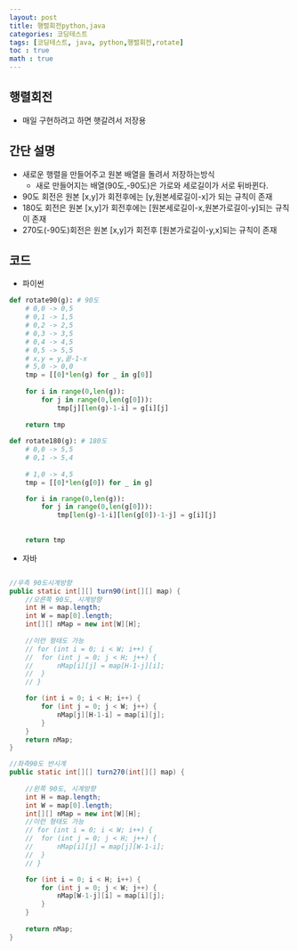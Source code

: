```yaml
---
layout: post
title: 행렬회전python,java
categories: 코딩테스트
tags: [코딩테스트, java, python,행렬회전,rotate]
toc : true
math : true
---
```


## 행렬회전
- 매일 구현하려고 하면 햇갈려서 저장용

## 간단 설명
- 새로운 행렬을 만들어주고 원본 배열을 돌려서 저장하는방식
  - 새로 만들어지는 배열(90도,-90도)은 가로와 세로길이가 서로 뒤바뀐다.
- 90도 회전은 원본 [x,y]가 회전후에는 [y,원본세로길이-x]가 되는 규칙이 존재
- 180도 회전은 원본 [x,y]가 회전후에는 [원본세로길이-x,원본가로길이-y]되는 규칙이 존재
- 270도(-90도)회전은 원본 [x,y]가 회전후 [원본가로길이-y,x]되는 규칙이 존재

## 코드
- 파이썬

```python
def rotate90(g): # 90도
    # 0,0 -> 0,5
    # 0,1 -> 1,5
    # 0,2 -> 2,5
    # 0,3 -> 3,5
    # 0,4 -> 4,5
    # 0,5 -> 5,5
    # x,y = y,끝-1-x
    # 5,0 -> 0,0
    tmp = [[0]*len(g) for _ in g[0]]
    
    for i in range(0,len(g)):
        for j in range(0,len(g[0])):
            tmp[j][len(g)-1-i] = g[i][j]
            
    return tmp
    
def rotate180(g): # 180도
    # 0,0 -> 5,5
    # 0,1 -> 5,4
    
    # 1,0 -> 4,5
    tmp = [[0]*len(g[0]) for _ in g]

    for i in range(0,len(g)):
        for j in range(0,len(g[0])):
            tmp[len(g)-1-i][len(g[0])-1-j] = g[i][j]
    
    
    return tmp


```

- 자바 
```java

//우측 90도시계방향
public static int[][] turn90(int[][] map) {
    //오른쪽 90도, 시계방향
    int H = map.length;
    int W = map[0].length;
    int[][] nMap = new int[W][H];
    
    //이런 형태도 가능
    // for (int i = 0; i < W; i++) {
    // 	for (int j = 0; j < H; j++) {
    // 		nMap[i][j] = map[H-1-j][i];
    // 	}
    // }

    for (int i = 0; i < H; i++) {
        for (int j = 0; j < W; j++) {
            nMap[j][H-1-i] = map[i][j];
        }
    }
    return nMap;
}

//좌측90도 반시계
public static int[][] turn270(int[][] map) {
		
    //왼쪽 90도, 시계방향
    int H = map.length;
    int W = map[0].length;
    int[][] nMap = new int[W][H];
    //이런 형태도 가능
    // for (int i = 0; i < W; i++) {
    // 	for (int j = 0; j < H; j++) {
    // 		nMap[i][j] = map[j][W-1-i];
    // 	}
    // }

    for (int i = 0; i < H; i++) {
        for (int j = 0; j < W; j++) {
            nMap[W-1-j][i] = map[i][j];
        }
    }
    
    return nMap;
}
```
